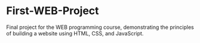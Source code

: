 # First-WEB-Project
Final project for the WEB programming course, demonstrating the principles of building a website using HTML, CSS, and JavaScript.
